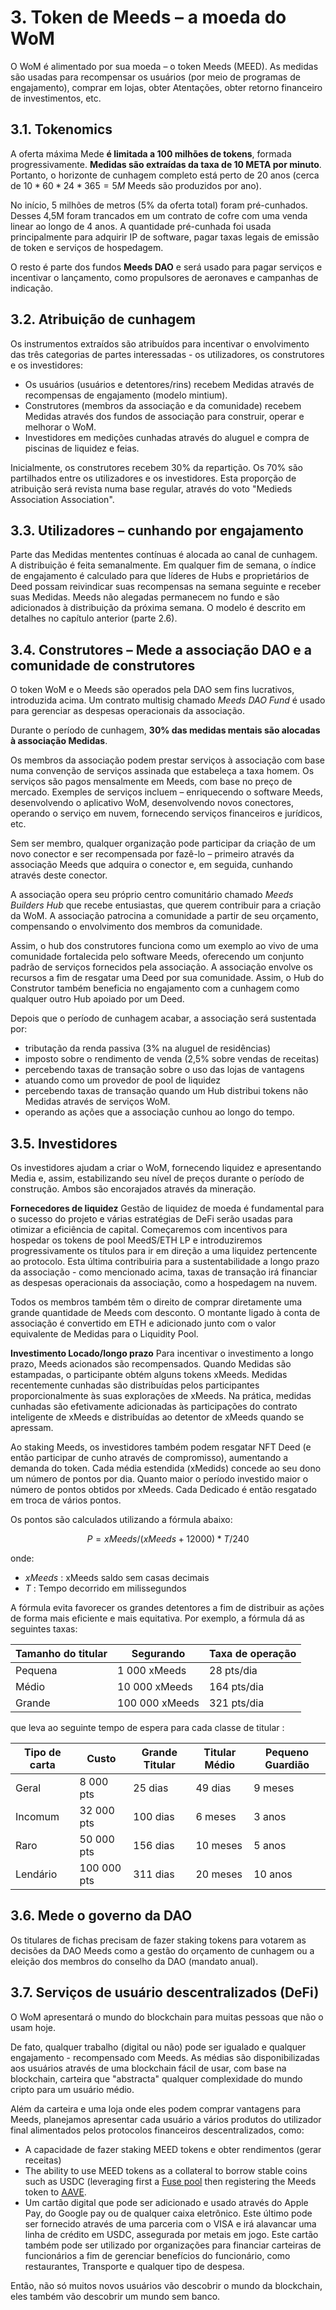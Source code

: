 # 3. Token de Meeds – a moeda do WoM

O WoM é alimentado por sua moeda – o token Meeds (MEED). As medidas são usadas para recompensar os usuários (por meio de programas de engajamento), comprar em lojas, obter Atentações, obter retorno financeiro de investimentos, etc.

## 3.1. Tokenomics

A oferta máxima Mede **é limitada a 100 milhões de tokens**, formada progressivamente. **Medidas são extraídas da taxa de 10 META por minuto**. Portanto, o horizonte de cunhagem completo está perto de 20 anos (cerca de $10*60*24*365 = 5M$ Meeds são produzidos por ano).

No início, 5 milhões de metros (5% da oferta total) foram pré-cunhados. Desses 4,5M foram trancados em um contrato de cofre com uma venda linear ao longo de 4 anos. A quantidade pré-cunhada foi usada principalmente para adquirir IP de software, pagar taxas legais de emissão de token e serviços de hospedagem.

O resto é parte dos fundos __Meeds DAO__ e será usado para pagar serviços e incentivar o lançamento, como propulsores de aeronaves e campanhas de indicação.


## 3.2. Atribuição de cunhagem

Os instrumentos extraídos são atribuídos para incentivar o envolvimento das três categorias de partes interessadas - os utilizadores, os construtores e os investidores:

- Os usuários (usuários e detentores/rins) recebem Medidas através de recompensas de engajamento (modelo mintium).
- Construtores (membros da associação e da comunidade) recebem Medidas através dos fundos de associação para construir, operar e melhorar o WoM.
- Investidores em medições cunhadas através do aluguel e compra de piscinas de liquidez e feias.

Inicialmente, os construtores recebem 30% da repartição. Os 70% são partilhados entre os utilizadores e os investidores. Esta proporção de atribuição será revista numa base regular, através do voto "Medieds Association Association".

## 3.3. Utilizadores – cunhando por engajamento

Parte das Medidas mententes contínuas é alocada ao canal de cunhagem. A distribuição é feita semanalmente. Em qualquer fim de semana, o índice de engajamento é calculado para que líderes de Hubs e proprietários de Deed possam reivindicar suas recompensas na semana seguinte e receber suas Medidas. Meeds não alegadas permanecem no fundo e são adicionados à distribuição da próxima semana. O modelo é descrito em detalhes no capítulo anterior (parte 2.6).

## 3.4. Construtores – Mede a associação DAO e a comunidade de construtores

O token WoM e o Meeds são operados pela DAO sem fins lucrativos, introduzida acima. Um contrato multisig chamado _Meeds DAO Fund_ é usado para gerenciar as despesas operacionais da associação.

Durante o período de cunhagem, **30% das medidas mentais são alocadas à associação Medidas**.

Os membros da associação podem prestar serviços à associação com base numa convenção de serviços assinada que estabeleça a taxa homem. Os serviços são pagos mensalmente em Meeds, com base no preço de mercado. Exemples de serviços incluem – enriquecendo o software Meeds, desenvolvendo o aplicativo WoM, desenvolvendo novos conectores, operando o serviço em nuvem, fornecendo serviços financeiros e jurídicos, etc.

Sem ser membro, qualquer organização pode participar da criação de um novo conector e ser recompensada por fazê-lo – primeiro através da associação Meeds que adquira o conector e, em seguida, cunhando através deste conector.

A associação opera seu próprio centro comunitário chamado _Meeds Builders Hub_ que recebe entusiastas, que querem contribuir para a criação da WoM. A associação patrocina a comunidade a partir de seu orçamento, compensando o envolvimento dos membros da comunidade.

Assim, o hub dos construtores funciona como um exemplo ao vivo de uma comunidade fortalecida pelo software Meeds, oferecendo um conjunto padrão de serviços fornecidos pela associação. A associação envolve os recursos a fim de resgatar uma Deed por sua comunidade. Assim, o Hub do Construtor também beneficia no engajamento com a cunhagem como qualquer outro Hub apoiado por um Deed.

Depois que o período de cunhagem acabar, a associação será sustentada por:

- tributação da renda passiva (3% na aluguel de residências)
- imposto sobre o rendimento de venda (2,5% sobre vendas de receitas)
- percebendo taxas de transação sobre o uso das lojas de vantagens
- atuando como um provedor de pool de liquidez
- percebendo taxas de transação quando um Hub distribui tokens não Medidas através de serviços WoM.
- operando as ações que a associação cunhou ao longo do tempo.


## 3.5. Investidores

Os investidores ajudam a criar o WoM, fornecendo liquidez e apresentando Media e, assim, estabilizando seu nível de preços durante o período de construção. Ambos são encorajados através da mineração.

**Fornecedores de liquidez** Gestão de liquidez de moeda é fundamental para o sucesso do projeto e várias estratégias de DeFi serão usadas para otimizar a eficiência de capital. Começaremos com incentivos para hospedar os tokens de pool MeedS/ETH LP e introduziremos progressivamente os títulos para ir em direção a uma liquidez pertencente ao protocolo. Esta última contribuiria para a sustentabilidade a longo prazo da associação - como mencionado acima, taxas de transação irá financiar as despesas operacionais da associação, como a hospedagem na nuvem.

Todos os membros também têm o direito de comprar diretamente uma grande quantidade de Meeds com desconto. O montante ligado à conta de associação é convertido em ETH e adicionado junto com o valor equivalente de Medidas para o Liquidity Pool.

**Investimento Locado/longo prazo** Para incentivar o investimento a longo prazo, Meeds acionados são recompensados. Quando Medidas são estampadas, o participante obtém alguns tokens xMeeds. Medidas recentemente cunhadas são distribuídas pelos participantes proporcionalmente às suas explorações de xMeeds. Na prática, medidas cunhadas são efetivamente adicionadas às participações do contrato inteligente de xMeeds e distribuídas ao detentor de xMeeds quando se apressam.

Ao staking Meeds, os investidores também podem resgatar NFT Deed (e então participar de cunho através de compromisso), aumentando a demanda do token. Cada média estendida (xMedids) concede ao seu dono um número de pontos por dia. Quanto maior o período investido maior o número de pontos obtidos por xMeeds. Cada Dedicado é então resgatado em troca de vários pontos.

Os pontos são calculados utilizando a fórmula abaixo:

 $$ P = xMeeds / (xMeeds + 12000) * T / 240 $$

 onde:

- $xMeeds$ : xMeeds saldo sem casas decimais
- $T$ : Tempo decorrido em milissegundos

A fórmula evita favorecer os grandes detentores a fim de distribuir as ações de forma mais eficiente e mais equitativa. Por exemplo, a fórmula dá as seguintes taxas:

| **Tamanho do titular** | **Segurando**  | **Taxa de operação** |
| ---------------------- | -------------- | -------------------- |
| Pequena                | 1 000 xMeeds   | 28 pts/dia           |
| Médio                  | 10 000 xMeeds  | 164 pts/dia          |
| Grande                 | 100 000 xMeeds | 321 pts/dia          |


que leva ao seguinte tempo de espera para cada classe de titular :

| **Tipo de carta** | **Custo**   | **Grande Titular** | **Titular Médio** | **Pequeno Guardião** |
| ----------------- | ----------- | ------------------ | ----------------- | -------------------- |
| Geral             | 8 000 pts   | 25 dias            | 49 dias           | 9 meses              |
| Incomum           | 32 000 pts  | 100 dias           | 6 meses           | 3 anos               |
| Raro              | 50 000 pts  | 156 dias           | 10 meses          | 5 anos               |
| Lendário          | 100 000 pts | 311 dias           | 20 meses          | 10 anos              |

## 3.6. Mede o governo da DAO

Os titulares de fichas precisam de fazer staking tokens para votarem as decisões da DAO Meeds como a gestão do orçamento de cunhagem ou a eleição dos membros do conselho da DAO (mandato anual).

## 3.7. Serviços de usuário descentralizados (DeFi)

O WoM apresentará o mundo do blockchain para muitas pessoas que não o usam hoje.

De fato, qualquer trabalho (digital ou não) pode ser igualado e qualquer engajamento - recompensado com Meeds. As médias são disponibilizadas aos usuários através de uma blockchain fácil de usar, com base na blockchain, carteira que "abstracta" qualquer complexidade do mundo cripto para um usuário médio.

Além da carteira e uma loja onde eles podem comprar vantagens para Meeds, planejamos apresentar cada usuário a vários produtos do utilizador final alimentados pelos protocolos financeiros descentralizados, como:

- A capacidade de fazer staking MEED tokens e obter rendimentos (gerar receitas)
- The ability to use MEED tokens as a collateral to borrow stable coins such as USDC (leveraging first a [Fuse pool](https://app.rari.capital/fuse) then registering the Meeds token to [AAVE](https://aave.com/).
- Um cartão digital que pode ser adicionado e usado através do Apple Pay, do Google pay ou de qualquer caixa eletrônico. Este último pode ser fornecido através de uma parceria com o VISA e irá alavancar uma linha de crédito em USDC, assegurada por metais em jogo. Este cartão também pode ser utilizado por organizações para financiar carteiras de funcionários a fim de gerenciar benefícios do funcionário, como restaurantes, Transporte e qualquer tipo de despesa.

Então, não só muitos novos usuários vão descobrir o mundo da blockchain, eles também vão descobrir um mundo sem banco.

 
